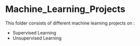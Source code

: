 # Machine_Learning_Projects
This folder consists of different machine learning projects on :
- Supervised Learning
- Unsupervised Learning
 
